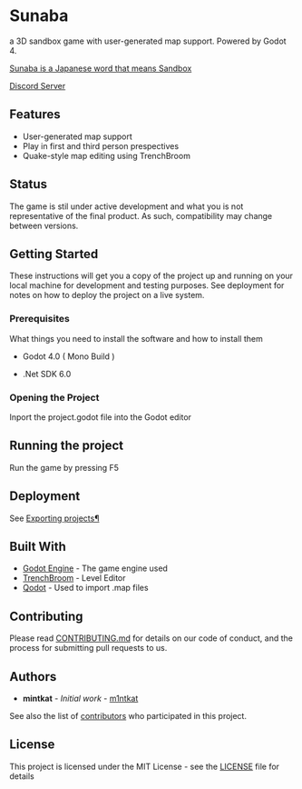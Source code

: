 #  Sunaba

a 3D sandbox game with user-generated map support. Powered by Godot 4.

 [Sunaba is a Japanese word that means Sandbox](https://en.wiktionary.org/wiki/%E7%A0%82%E5%A0%B4#Japanese)

[Discord Server](https://discord.gg/McfgW6Kx)

## Features

* User-generated map support
* Play in first and third person prespectives
* Quake-style map editing using TrenchBroom

## Status

The game is stil under active development and what you is not representative of the final product. As such, compatibility may change between versions.

## Getting Started

These instructions will get you a copy of the project up and running on your local machine for development and testing purposes. See deployment for notes on how to deploy the project on a live system.

### Prerequisites

What things you need to install the software and how to install them

* Godot 4.0 ( Mono Build )

* .Net SDK 6.0

### Opening the Project

Inport the project.godot file into the Godot editor

## Running the project

Run the game by pressing F5

## Deployment

See [Exporting projects¶](https://docs.godotengine.org/en/4.0/tutorials/export/exporting_projects.html)

## Built With

* [Godot Engine](https://godotengine.org/) - The game engine used
* [TrenchBroom](https://trenchbroom.github.io/) - Level Editor
* [Qodot](https://github.com/QodotPlugin/Qodot) - Used to import .map files

## Contributing

Please read [CONTRIBUTING.md](example.com) for details on our code of conduct, and the process for submitting pull requests to us.

## Authors

* **mintkat** - *Initial work* - [m1ntkat](https://github.com/m1ntkat)

See also the list of [contributors](https://github.com/your/project/contributors) who participated in this project.

## License

This project is licensed under the MIT License - see the [LICENSE](LICENSE) file for details
